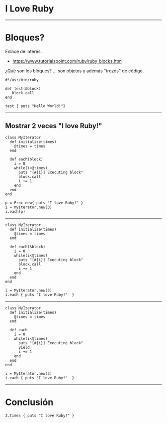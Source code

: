 
# I Love Ruby

---

# Bloques?

Enlace de interés:
* https://www.tutorialspoint.com/ruby/ruby_blocks.htm

¿Qué son los bloques? ... son objetos y además "trozos" de código.

```
#!/usr/bin/ruby

def test(&block)
   block.call
end

test { puts "Hello World!"}
```

---

## Mostrar 2 veces "I love Ruby!"

```
class MyIterator
  def initialize(times)
    @times = times
  end

  def each(block)
    i = 0
    while(i<@times)
      puts "[#{i}] Executing block"
      block.call
      i += 1
    end
  end
end

p = Proc.new{ puts "I love Ruby!" }
i = MyIterator.new(3)
i.each(p)
```

---

```
class MyIterator
  def initialize(times)
    @times = times
  end

  def each(&block)
    i = 0
    while(i<@times)
      puts "[#{i}] Executing block"
      block.call
      i += 1
    end
  end
end

i = MyIterator.new(3)
i.each { puts "I love Ruby!"  }
```

---

```
class MyIterator
  def initialize(times)
    @times = times
  end

  def each
    i = 0
    while(i<@times)
      puts "[#{i}] Executing block"
      yield
      i += 1
    end
  end
end

i = MyIterator.new(3)
i.each { puts "I love Ruby!"  }
```

---

# Conclusión

```
3.times { puts "I love Ruby!" }
```
